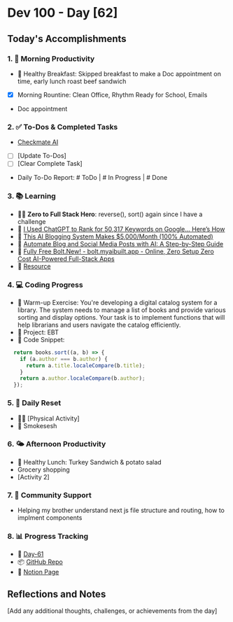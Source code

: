 # Dev 100 - Day [62]

## Today's Accomplishments

### 1. 🌅 Morning Productivity

- 🍳 Healthy Breakfast: Skipped breakfast to make a Doc appointment on time, early lunch roast beef sandwich
- [x] Morning Rountine: Clean Office, Rhythm Ready for School, Emails
- Doc appointment

### 2. ✅ To-Dos & Completed Tasks

- [Checkmate AI](https://checkmate-ai.vercel.app/)
- [ ] [Update To-Dos]
- [ ] [Clear Complete Task]
- Daily To-Do Report: # ToDo | # In Progress | # Done

### 3. 📚 Learning

- 🦸‍♂️ **Zero to Full Stack Hero**: reverse(), sort() again since I have a challenge 
- 🔗 [I Used ChatGPT to Rank for 50,317 Keywords on Google… Here’s How](https://www.youtube.com/watch?v=bqF8-XboOfQ)
- 🔗 [This AI Blogging System Makes $5,000/Month (100% Automated)](https://www.youtube.com/watch?v=ZyTj47K9_AI)
- 🔗 [Automate Blog and Social Media Posts with AI: A Step-by-Step Guide](https://www.youtube.com/watch?v=vdoQwWG5V5E)
- 🔗 [Fully Free Bolt.New! - bolt.myaibuilt.app - Online, Zero Setup Zero Cost AI-Powered Full-Stack Apps](https://www.youtube.com/watch?v=wAjewqnzq7M)
- 🔗 [Resource](URL)

### 4. 💻 Coding Progress

- 🧠 Warm-up Exercise: You're developing a digital catalog system for a library. The system needs to manage a list of books and provide various sorting and display options. Your task is to implement functions that will help librarians and users navigate the catalog efficiently.
- 🦺 Project: EBT
- 📝 Code Snippet: 

```javascript
  return books.sort((a, b) => {
    if (a.author === b.author) {
      return a.title.localeCompare(b.title);
    }
    return a.author.localeCompare(b.author);
  });
```

### 5. 🔄 Daily Reset

- 🏋️‍♂️ [Physical Activity]
- 🧘 Smokesesh

### 6. 🌤️ Afternoon Productivity

- 🍱 Healthy Lunch: Turkey Sandwich & potato salad
- Grocery shopping
- [Activity 2]

### 7. 🤝 Community Support

- Helping my brother understand next js file structure and routing, how to implment components

### 8. 📊 Progress Tracking

- 🏫 [Day-61](https://www.skool.com/universityofcode/dev-100-day-61)
- 📦 [GitHub Repo](https://github.com/Digitl-Alchemyst/dev100/blob/main/Day-61/day61.md)
- 📄 [Notion Page](https://liberating-galley-48d.notion.site/Dev100-Coding-Lifestyle-Challenge-a85ec9fba3ce41f3b29d581a1a85d92b?pvs=4)

## Reflections and Notes

[Add any additional thoughts, challenges, or achievements from the day]

